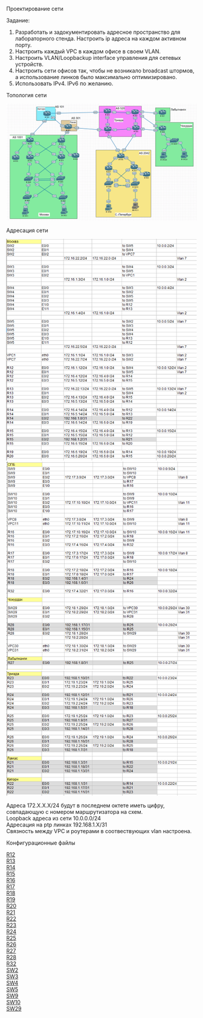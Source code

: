 Проектирование сети

Задание:

1. Разработать и задокументировать адресное пространство для лабораторного стенда.
Настроить ip адреса на каждом активном порту.  
2. Настроить каждый VPC в каждом офисе в своем VLAN.  
3. Настроить VLAN/Loopbackup interface управления для сетевых устройств.
4. Настроить сети офисов так, чтобы не возникало broadcast штормов, а использование линков было максимально оптимизировано. 
5. Использовать IPv4. IPv6 по желанию.

Топология сети

![](topology.PNG) 

Адресация сети

![](ip_addressing1.PNG) 
![](ip_addressing2.PNG)
![](ip_addressing3.PNG) 

Адреса 172.Х.Х.Х/24 будут в последнем октете иметь цифру, совпадающую с номером маршрутизатора на схем.  
Loopback адреса из сети 10.0.0.0/24  
Адресация на ptp линках 192.168.1.X/31  
Связность между VPC и роутерами в соотвествующих vlan настроена.



Конфигурационные файлы

[R12](../Lab4/R12.txt)  
[R13](../Lab4/R13.txt)  
[R14](../Lab4/R14.txt)  
[R15](../Lab4/R15.txt)  
[R16](../Lab4/R16.txt)  
[R17](../Lab4/R17.txt)    
[R18](../Lab4/R18.txt)  
[R19](../Lab4/R19.txt)  
[R20](../Lab4/R20.txt)  
[R21](../Lab4/R21.txt)  
[R22](../Lab4/R22.txt)  
[R23](../Lab4/R23.txt)  
[R24](../Lab4/R24.txt)  
[R25](../Lab4/R25.txt)  
[R26](../Lab4/R26.txt)  
[R27](../Lab4/R27.txt)    
[R28](../Lab4/R28.txt)   
[R32](../Lab4/R32.txt)   
[SW2](../Lab4/SW2.txt)   
[SW3](../Lab4/SW3.txt)   
[SW4](../Lab4/SW4.txt)   
[SW5](../Lab4/SW5.txt)   
[SW9](../Lab4/SW9.txt)    
[SW10](../Lab4/SW10.txt)  
[SW29](../Lab4/SW29.txt)  

